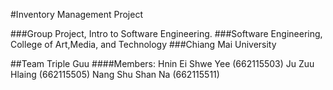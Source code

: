 #Inventory Management Project

###Group Project, Intro to Software Engineering.
###Software Engineering, College of Art,Media, and Technology
###Chiang Mai University

##Team Triple Guu 
####Members:
Hnin Ei Shwe Yee (662115503) 
Ju Zuu Hlaing (662115505)
Nang Shu Shan Na (662115511)

